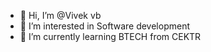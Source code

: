 - 👋 Hi, I’m @Vivek vb
- 👀 I’m interested in Software development 
- 🌱 I’m currently learning BTECH from CEKTR

<!---
PX450/PX450 is a ✨ special ✨ repository because its `README.md` (this file) appears on your GitHub profile.
You can click the Preview link to take a look at your changes.
--->
